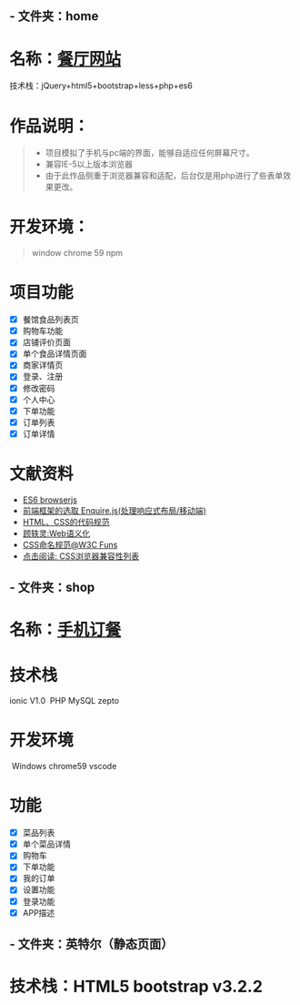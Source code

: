 ## - 文件夹：home
# 名称：[餐厅网站](http://47.93.3.163/home)
技术栈：jQuery+html5+bootstrap+less+php+es6
# 作品说明：
> - 项目模拟了手机与pc端的界面，能够自适应任何屏幕尺寸。
> - 兼容IE-5以上版本浏览器
> - 由于此作品侧重于浏览器兼容和适配，后台仅是用php进行了些表单效果更改。
# 开发环境：
>window chrome 59 npm 
# 项目功能
- [x] 餐馆食品列表页
- [x] 购物车功能
- [x] 店铺评价页面
- [x] 单个食品详情页面
- [x] 商家详情页
- [x] 登录、注册
- [x] 修改密码
- [x] 个人中心
- [x] 下单功能
- [x] 订单列表
- [x] 订单详情

# 文献资料
- [ES6 browserjs](http://es6.ruanyifeng.com/#docs/intro)
- [前端框架的选取 Enquire.js(处理响应式布局/移动端)](http://www.csdn.net/article/2015-05-11/2824656)
- [HTML、CSS的代码规范](https://github.com/ecomfe/spec)
- [顾轶灵:Web语义化](http://www.zhihu.com/question/20455165)
- [CSS命名规范@W3C Funs](http://www.w3cfuns.com/blog-5445898-5398950.html)
- [点击阅读: CSS浏览器兼容性列表](http://en.wikipedia.org/wiki/Comparison_of_layout_engines_%28Cascading_Style_Sheets%29)
## - 文件夹：shop
# 名称：[手机订餐](http://47.93.3.163/shop)
# 技术栈
  ionic V1.0  PHP MySQL zepto
# 开发环境
  Windows chrome59 vscode 
# 功能
- [x] 菜品列表
- [x] 单个菜品详情
- [x] 购物车
- [x] 下单功能
- [x] 我的订单
- [x] 设置功能
- [x] 登录功能
- [x] APP描述

## - 文件夹：英特尔（静态页面）
# 技术栈：HTML5 bootstrap v3.2.2
